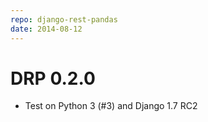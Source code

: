 ```yaml
---
repo: django-rest-pandas
date: 2014-08-12
---
```


# DRP 0.2.0

- Test on Python 3 (#3) and Django 1.7 RC2

